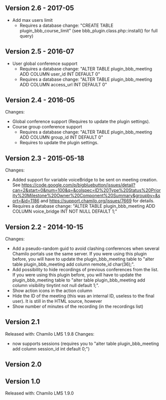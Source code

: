 Version 2.6 - 2017-05
---------------------
* Add max users limit
  * Requires a database change: "CREATE TABLE plugin_bbb_course_limit" (see bbb_plugin.class.php::install() for full query)

Version 2.5 - 2016-07
---------------------
* User global conference support
   * Requires a database change: "ALTER TABLE plugin_bbb_meeting ADD COLUMN user_id INT DEFAULT 0"
   * Requires a database change: "ALTER TABLE plugin_bbb_meeting ADD COLUMN access_url INT DEFAULT 0"
   
Version 2.4 - 2016-05
------------------------
Changes:

* Global conference support (Requires to update the plugin settings).
* Course group conference support
   * Requires a database change: "ALTER TABLE plugin_bbb_meeting ADD COLUMN group_id INT DEFAULT 0"
   * Requires to update the plugin settings.

Version 2.3 - 2015-05-18
------------------------
Changes:
* Added support for variable voiceBridge to be sent on meeting creation. See https://code.google.com/p/bigbluebutton/issues/detail?can=2&start=0&num=100&q=&colspec=ID%20Type%20Status%20Priority%20Milestone%20Owner%20Component%20Summary&groupby=&sort=&id=1186 and https://support.chamilo.org/issues/7669 for details.
* Requires a database change: "ALTER TABLE plugin_bbb_meeting ADD COLUMN voice_bridge INT NOT NULL DEFAULT 1;"

Version 2.2 - 2014-10-15
------------------------
Changes:
* Add a pseudo-random guid to avoid clashing conferences when several Chamilo portals use the same server. If you were using this plugin before, you will have to update the plugin_bbb_meeting table to "alter table plugin_bbb_meeting add column remote_id char(36);".
* Add possibility to hide recordings of previous conferences from the list. If you were using this plugin before, you will have to update the plugin_bbb_meeting table to "alter table plugin_bbb_meeting add column visibility tinytint not null default 1;".
* Show action icons in the action column
* Hide the ID of the meeting (this was an internal ID, useless to the final user). It is still in the HTML source, however
* Show number of minutes of the recording (in the recordings list)

Version 2.1
-----------
Released with: Chamilo LMS 1.9.8
Changes:
* now supports sessions (requires you to "alter table plugin_bbb_meeting add column session_id int default 0;")

Version 2.0
-----------

Version 1.0
-----------
Released with: Chamilo LMS 1.9.0
